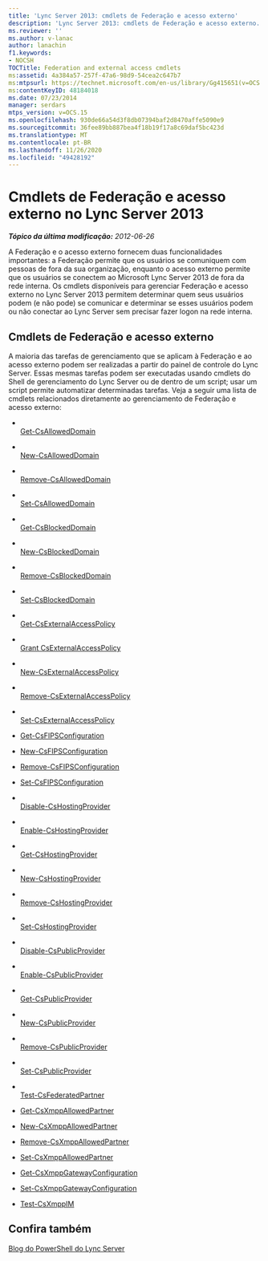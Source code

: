 ```yaml
---
title: 'Lync Server 2013: cmdlets de Federação e acesso externo'
description: 'Lync Server 2013: cmdlets de Federação e acesso externo.'
ms.reviewer: ''
ms.author: v-lanac
author: lanachin
f1.keywords:
- NOCSH
TOCTitle: Federation and external access cmdlets
ms:assetid: 4a384a57-257f-47a6-98d9-54cea2c647b7
ms:mtpsurl: https://technet.microsoft.com/en-us/library/Gg415651(v=OCS.15)
ms:contentKeyID: 48184018
ms.date: 07/23/2014
manager: serdars
mtps_version: v=OCS.15
ms.openlocfilehash: 930de66a54d3f8db07394baf2d8470affe5090e9
ms.sourcegitcommit: 36fee89bb887bea4f18b19f17a8c69daf5bc423d
ms.translationtype: MT
ms.contentlocale: pt-BR
ms.lasthandoff: 11/26/2020
ms.locfileid: "49428192"
---
```

# <a name="federation-and-external-access-cmdlets-in-lync-server-2013"></a>Cmdlets de Federação e acesso externo no Lync Server 2013

<div data-xmlns="http://www.w3.org/1999/xhtml">

<div class="topic" data-xmlns="http://www.w3.org/1999/xhtml" data-msxsl="urn:schemas-microsoft-com:xslt" data-cs="https://msdn.microsoft.com/">

<div data-asp="https://msdn2.microsoft.com/asp">



</div>

<div id="mainSection">

<div id="mainBody">

<span> </span>

_**Tópico da última modificação:** 2012-06-26_

A Federação e o acesso externo fornecem duas funcionalidades importantes: a Federação permite que os usuários se comuniquem com pessoas de fora da sua organização, enquanto o acesso externo permite que os usuários se conectem ao Microsoft Lync Server 2013 de fora da rede interna. Os cmdlets disponíveis para gerenciar Federação e acesso externo no Lync Server 2013 permitem determinar quem seus usuários podem (e não pode) se comunicar e determinar se esses usuários podem ou não conectar ao Lync Server sem precisar fazer logon na rede interna.

<div>

## <a name="federation-and-external-access-cmdlets"></a>Cmdlets de Federação e acesso externo

A maioria das tarefas de gerenciamento que se aplicam à Federação e ao acesso externo podem ser realizadas a partir do painel de controle do Lync Server. Essas mesmas tarefas podem ser executadas usando cmdlets do Shell de gerenciamento do Lync Server ou de dentro de um script; usar um script permite automatizar determinadas tarefas. Veja a seguir uma lista de cmdlets relacionados diretamente ao gerenciamento de Federação e acesso externo:

  - <span></span>  
    [Get-CsAllowedDomain](https://technet.microsoft.com/library/Gg398164(v=OCS.15))

  - <span></span>  
    [New-CsAllowedDomain](https://technet.microsoft.com/library/Gg398628(v=OCS.15))

  - <span></span>  
    [Remove-CsAllowedDomain](https://technet.microsoft.com/library/Gg398913(v=OCS.15))

  - <span></span>  
    [Set-CsAllowedDomain](https://technet.microsoft.com/library/Gg398931(v=OCS.15))

<!-- end list -->

  - <span></span>  
    [Get-CsBlockedDomain](https://technet.microsoft.com/library/Gg398424(v=OCS.15))

  - <span></span>  
    [New-CsBlockedDomain](https://technet.microsoft.com/library/Gg398822(v=OCS.15))

  - <span></span>  
    [Remove-CsBlockedDomain](https://technet.microsoft.com/library/Gg425832(v=OCS.15))

  - <span></span>  
    [Set-CsBlockedDomain](https://technet.microsoft.com/library/Gg398090(v=OCS.15))

<!-- end list -->

  - <span></span>  
    [Get-CsExternalAccessPolicy](https://technet.microsoft.com/library/Gg425805(v=OCS.15))

  - <span></span>  
    [Grant CsExternalAccessPolicy](https://technet.microsoft.com/library/Gg425942(v=OCS.15))

  - <span></span>  
    [New-CsExternalAccessPolicy](https://technet.microsoft.com/library/Gg398441(v=OCS.15))

  - <span></span>  
    [Remove-CsExternalAccessPolicy](https://technet.microsoft.com/library/Gg399057(v=OCS.15))

  - <span></span>  
    [Set-CsExternalAccessPolicy](https://technet.microsoft.com/library/Gg398916(v=OCS.15))

<!-- end list -->

  - [Get-CsFIPSConfiguration](https://technet.microsoft.com/library/JJ204904(v=OCS.15))

  - [New-CsFIPSConfiguration](https://technet.microsoft.com/library/JJ205114(v=OCS.15))

  - [Remove-CsFIPSConfiguration](https://technet.microsoft.com/library/JJ205201(v=OCS.15))

  - [Set-CsFIPSConfiguration](https://technet.microsoft.com/library/JJ205084(v=OCS.15))

<!-- end list -->

  - <span></span>  
    [Disable-CsHostingProvider](https://technet.microsoft.com/library/Gg398481(v=OCS.15))

  - <span></span>  
    [Enable-CsHostingProvider](https://technet.microsoft.com/library/Gg398166(v=OCS.15))

  - <span></span>  
    [Get-CsHostingProvider](https://technet.microsoft.com/library/Gg413078(v=OCS.15))

  - <span></span>  
    [New-CsHostingProvider](https://technet.microsoft.com/library/Gg398490(v=OCS.15))

  - <span></span>  
    [Remove-CsHostingProvider](https://technet.microsoft.com/library/Gg425809(v=OCS.15))

  - <span></span>  
    [Set-CsHostingProvider](https://technet.microsoft.com/library/Gg398532(v=OCS.15))

<!-- end list -->

  - <span></span>  
    [Disable-CsPublicProvider](https://technet.microsoft.com/library/Gg398984(v=OCS.15))

  - <span></span>  
    [Enable-CsPublicProvider](https://technet.microsoft.com/library/Gg398780(v=OCS.15))

  - <span></span>  
    [Get-CsPublicProvider](https://technet.microsoft.com/library/Gg412945(v=OCS.15))

  - <span></span>  
    [New-CsPublicProvider](https://technet.microsoft.com/library/Gg398161(v=OCS.15))

  - <span></span>  
    [Remove-CsPublicProvider](https://technet.microsoft.com/library/Gg412906(v=OCS.15))

  - <span></span>  
    [Set-CsPublicProvider](https://technet.microsoft.com/library/Gg413087(v=OCS.15))

<!-- end list -->

  - <span></span>  
    [Test-CsFederatedPartner](https://technet.microsoft.com/library/Gg398281(v=OCS.15))

<!-- end list -->

  - [Get-CsXmppAllowedPartner](https://technet.microsoft.com/library/JJ204981(v=OCS.15))

  - [New-CsXmppAllowedPartner](https://technet.microsoft.com/library/JJ204631(v=OCS.15))

  - [Remove-CsXmppAllowedPartner](https://technet.microsoft.com/library/JJ205055(v=OCS.15))

  - [Set-CsXmppAllowedPartner](https://technet.microsoft.com/library/JJ204686(v=OCS.15))

<!-- end list -->

  - [Get-CsXmppGatewayConfiguration](https://technet.microsoft.com/library/JJ204869(v=OCS.15))

  - [Set-CsXmppGatewayConfiguration](https://technet.microsoft.com/library/JJ204769(v=OCS.15))

<!-- end list -->

  - [Test-CsXmppIM](https://technet.microsoft.com/library/JJ205423(v=OCS.15))

</div>

<div>

## <a name="see-also"></a>Confira também


[Blog do PowerShell do Lync Server](https://go.microsoft.com/fwlink/p/?linkid=203150)  
  

</div>

</div>

<span> </span>

</div>

</div>

</div>

